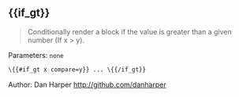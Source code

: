 ## \{{if_gt}}

> Conditionally render a block if the value is greater than a given number (If x > y).

Parameters: `none`

```handlebars
\{{#if_gt x compare=y}} ... \{{/if_gt}}
```

Author: Dan Harper <http://github.com/danharper>